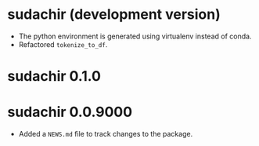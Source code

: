 # sudachir (development version)

* The python environment is generated using virtualenv instead of conda.
* Refactored `tokenize_to_df`.

# sudachir 0.1.0

# sudachir 0.0.9000

* Added a `NEWS.md` file to track changes to the package.
